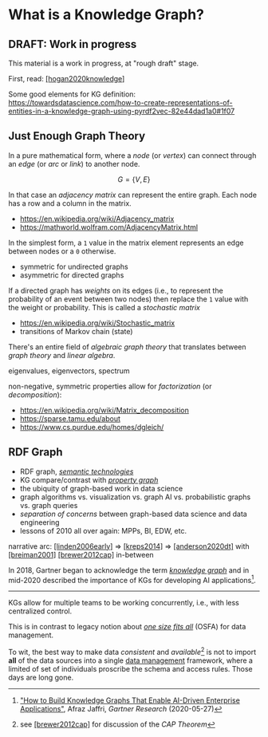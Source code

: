 # What is a Knowledge Graph?

## DRAFT: Work in progress

This material is a work in progress, at "rough draft" stage.


First, read:
[[hogan2020knowledge]](../biblio/#hogan2020knowledge)

Some good elements for KG definition:
<https://towardsdatascience.com/how-to-create-representations-of-entities-in-a-knowledge-graph-using-pyrdf2vec-82e44dad1a0#1f07>


## Just Enough Graph Theory

In a pure mathematical form, where a *node* (or *vertex*) can connect
through an *edge* (or *arc* or *link*) to another node.

$$
G=\{V, E\}
$$

In that case an *adjacency matrix* can represent the entire graph.
Each node has a row and a column in the matrix.

  * https://en.wikipedia.org/wiki/Adjacency_matrix
  * https://mathworld.wolfram.com/AdjacencyMatrix.html

In the simplest form, a `1` value in the matrix element represents an
edge between nodes or a `0` otherwise.

  * symmetric for undirected graphs
  * asymmetric for directed graphs

If a directed graph has *weights* on its edges (i.e., to represent the
probability of an event between two nodes) then replace the `1` value
with the weight or probability.
This is called a *stochastic matrix*

  * https://en.wikipedia.org/wiki/Stochastic_matrix
  * transitions of Markov chain (state)

There's an entire field of *algebraic graph theory* that translates
between *graph theory* and *linear algebra*.

eigenvalues, eigenvectors, spectrum

non-negative, symmetric properties allow for *factorization* (or *decomposition*):

  * https://en.wikipedia.org/wiki/Matrix_decomposition
  * https://sparse.tamu.edu/about
  * https://www.cs.purdue.edu/homes/dgleich/


## RDF Graph

  * RDF graph, [*semantic technologies*](../glossary/#semantic-technologies)
  * KG compare/contrast with [*property graph*](../glossary/#property-graph)
  * the ubiquity of graph-based work in data science
  * graph algorithms vs. visualization vs. graph AI vs. probabilistic graphs vs. graph queries
  * *separation of concerns* between graph-based data science and data engineering
  * lessons of 2010 all over again: MPPs, BI, EDW, etc.

narrative arc: 
[[linden2006early]](../biblio/#linden2006early)
 => 
[[kreps2014]](../biblio/#kreps2014)
 =>
[[anderson2020dt]](../biblio/#anderson2020dt)
with
[[breiman2001]](../biblio/#breiman2001)
[[brewer2012cap]](../biblio/#brewer2012cap)
in-between

In 2018, Gartner began to acknowledge the term 
[*knowledge graph*](../glossary/#knowledge-graph)
and in mid-2020 described the importance of KGs for developing 
AI applications[^1].

---

KGs allow for multiple teams to be working concurrently, i.e., with
less centralized control.

This is in contrast to legacy notion about 
[*one size fits all*](../glossary/#osfa)
(OSFA) for data management.

To wit, the best way to make data *consistent* and *available*[^2]
is not to import **all** of the data sources into a single 
[data management](../glossary/#data-management)
framework, where a limited of set of individuals proscribe the
schema and access rules.
Those days are long gone.


[^1]: ["How to Build Knowledge Graphs That Enable AI-Driven Enterprise Applications"](https://www.gartner.com/en/documents/3985680/how-to-build-knowledge-graphs-that-enable-ai-driven-ente), Afraz Jaffri, *Gartner Research* (2020-05-27)

[^2]: see [[brewer2012cap]](../biblio/#brewer2012cap) for discussion of the *CAP Theorem*
